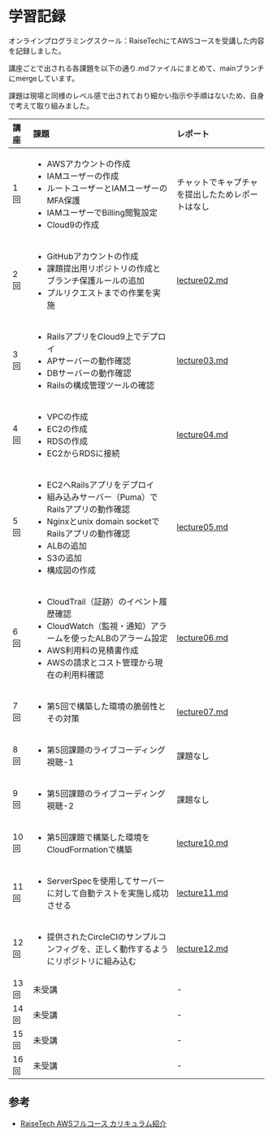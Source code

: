 # 学習記録
オンラインプログラミングスクール：RaiseTechにてAWSコースを受講した内容を記録しました。

講座ごとで出される各課題を以下の通り.mdファイルにまとめて、mainブランチにmergeしています。

課題は現場と同様のレベル感で出されており細かい指示や手順はないため、自身で考えて取り組みました。

|講座|課題|レポート|
|:---|:---|:---|
|  1回  |<ul><li>AWSアカウントの作成<li>IAMユーザーの作成<li>ルートユーザーとIAMユーザーのMFA保護<li>IAMユーザーでBilling閲覧設定<li>Cloud9の作成|チャットでキャプチャを提出したためレポートはなし|
|  2回  |<ul><li>GitHubアカウントの作成<li>課題提出用リポジトリの作成とブランチ保護ルールの追加<li>プルリクエストまでの作業を実施|[lecture02.md](lecture02.md)|
|  3回  |<ul><li>RailsアプリをCloud9上でデプロイ<li>APサーバーの動作確認<li>DBサーバーの動作確認<li>Railsの構成管理ツールの確認|[lecture03.md](lecture03.md)|
|  4回  |<ul><li>VPCの作成<li>EC2の作成<li>RDSの作成<li>EC2からRDSに接続|[lecture04.md](lecture04.md)|
|  5回  |<ul><li>EC2へRailsアプリをデプロイ<li>組み込みサーバー（Puma）でRailsアプリの動作確認<li>Nginxとunix domain socketでRailsアプリの動作確認<li>ALBの追加<li>S3の追加<li>構成図の作成|[lecture05.md](lecture05.md)|
|  6回  |<ul><li>CloudTrail（証跡）のイベント履歴確認<li>CloudWatch（監視・通知）アラームを使ったALBのアラーム設定<li>AWS利用料の見積書作成<li>AWSの請求とコスト管理から現在の利用料確認|[lecture06.md](lecture06.md)|
|  7回  |<ul><li>第5回で構築した環境の脆弱性とその対策|[lecture07.md](lecture07.md)|
|  8回  |<ul><li>第5回課題のライブコーディング視聴-1|課題なし|
|  9回  |<ul><li>第5回課題のライブコーディング視聴-2|課題なし|
|  10回 |<ul><li>第5回課題で構築した環境をCloudFormationで構築|[lecture10.md](lecture10.md)|
|  11回 |<ul><li>ServerSpecを使用してサーバーに対して自動テストを実施し成功させる|[lecture11.md](lecture11.md)|
|  12回 |<ul><li>提供されたCircleCIのサンプルコンフィグを、正しく動作するようにリポジトリに組み込む|[lecture12.md](lecture12.md)|
|  13回 |未受講|-|
|  14回 |未受講|-|
|  15回 |未受講|-|
|  16回 |未受講|-|

## 参考
* [RaiseTech AWSフルコース カリキュラム紹介](https://raise-tech.net/courses-lp/aws-full-course?ct_89cd25b6o967co04=1.1.365.Cd6GjEkEHTKgyHCK.365.Ct1-k4a0PTX7ImIO.C96GjEkEHTKgyHCK.null&cats_direct=true&catsConversionApi=true#:~:text=%E3%81%97%E3%81%A6%E3%81%84%E3%81%BE%E3%81%99%E3%80%82-,%E3%82%AB%E3%83%AA%E3%82%AD%E3%83%A5%E3%83%A9%E3%83%A0%E7%B4%B9%E4%BB%8B,-Web%E3%82%A2%E3%83%97%E3%83%AA%E3%82%92)